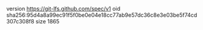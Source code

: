 version https://git-lfs.github.com/spec/v1
oid sha256:95d4a8a99ec91f5f0be0e04e18cc77ab9e57dc36c8e3e03be5f74cd307c308f8
size 1865
